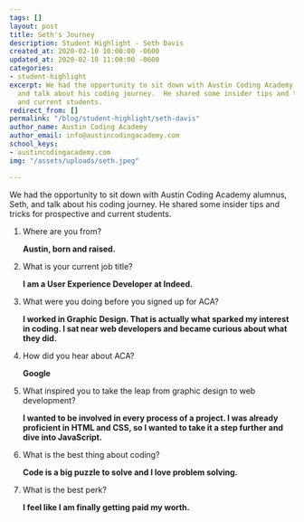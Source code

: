 ```yaml
---
tags: []
layout: post
title: Seth's Journey
description: Student Highlight - Seth Davis
created_at: 2020-02-10 10:00:00 -0600
updated_at: 2020-02-10 11:00:00 -0600
categories:
- student-highlight
excerpt: We had the opportunity to sit down with Austin Coding Academy alumnus, Seth,
  and talk about his coding journey.  He shared some insider tips and tricks for prospective
  and current students.
redirect_from: []
permalink: "/blog/student-highlight/seth-davis"
author_name: Austin Coding Academy
author_email: info@austincodingacademy.com
school_keys:
- austincodingacademy.com
img: "/assets/uploads/seth.jpeg"

---
```

We had the opportunity to sit down with Austin Coding Academy alumnus, Seth, and talk about his coding journey.  He shared some insider tips and tricks for prospective and current students.

1. Where are you from?

   **Austin, born and raised.**
2. What is your current job title?

   **I am a User Experience Developer at Indeed.**
3. What were you doing before you signed up for ACA?

   **I worked in Graphic Design. That is actually what sparked my interest in coding. I sat near web developers and became curious about what they did.**
4. How did you hear about ACA?

   **Google**
5. What inspired you to take the leap from graphic design to web development?

   **I wanted to be involved in every process of a project. I was already proficient in HTML and CSS, so I wanted to take it a step further and dive into JavaScript.**
6. What is the best thing about coding?

   **Code is a big puzzle to solve and I love problem solving.**
7. What is the best perk?

   **I feel like I am finally getting paid my worth.**